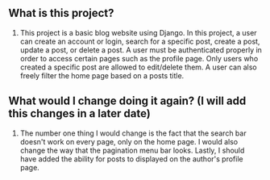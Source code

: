 ## What is this project? 
1. This project is a basic blog website using Django. In this project, a user can create an account or login, search for a specific post, create a post, update a post, or delete a post. A user must be authenticated properly in order to access certain pages such as the profile page. Only users who created a specific post are allowed to edit/delete them. A user can also freely filter the home page based on a posts title.

## What would I change doing it again? (I will add this changes in a later date)
1. The number one thing I would change is the fact that the search bar doesn't work on every page, only on the home page. I would also change the way that the pagination menu bar looks. Lastly, I should have added the ability for posts to displayed on the author's profile page.
